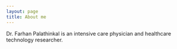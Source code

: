 ```yaml
---
layout: page
title: About me 
---
```


Dr. Farhan Palathinkal is an intensive care physician and healthcare technology researcher.
